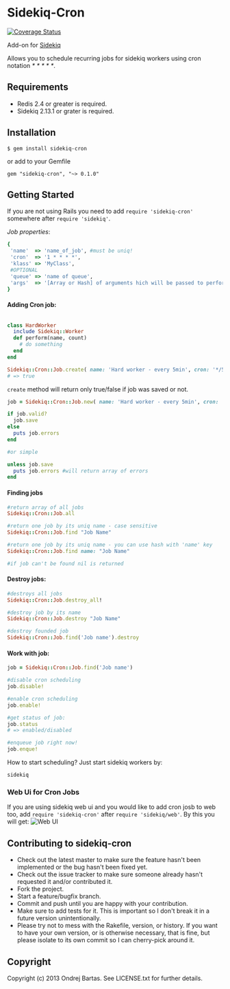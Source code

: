 Sidekiq-Cron
============

[![Coverage Status](https://coveralls.io/repos/ondrejbartas/sidekiq-cron/badge.png?branch=master)](https://coveralls.io/r/ondrejbartas/sidekiq-cron?branch=master)

Add-on for [Sidekiq](http://sidekiq.org)

Allows you to schedule recurring jobs for sidekiq workers using cron notation _* * * * *_.

Requirements
-----------------

- Redis 2.4 or greater is required.
- Sidekiq 2.13.1 or grater is required.


Installation
------------

    $ gem install sidekiq-cron

or add to your Gemfile

    gem "sidekiq-cron", "~> 0.1.0"


Getting Started
-----------------


If you are not using Rails you need to add `require 'sidekiq-cron'` somewhere after `require 'sidekiq'`.

_Job properties_:

```ruby
{
 'name'  => 'name_of_job', #must be uniq!
 'cron'  => '1 * * * *',
 'klass' => 'MyClass',
 #OPTIONAL
 'queue' => 'name of queue',
 'args'  => '[Array or Hash] of arguments hich will be passed to perform method'
}
```

#### Adding Cron job:
```ruby

class HardWorker
  include Sidekiq::Worker
  def perform(name, count)
    # do something
  end
end

Sidekiq::Cron::Job.create( name: 'Hard worker - every 5min', cron: '*/5 * * * *', klass: 'HardWorker')
# => true
```

`create` method will return only true/false if job was saved or not.

```ruby
job = Sidekiq::Cron::Job.new( name: 'Hard worker - every 5min', cron: '*/5 * * * *', klass: 'HardWorker')

if job.valid?
  job.save
else
  puts job.errors
end

#or simple

unless job.save
  puts job.errors #will return array of errors
end
```

#### Finding jobs
```ruby
#return array of all jobs
Sidekiq::Cron::Job.all

#return one job by its uniq name - case sensitive
Sidekiq::Cron::Job.find "Job Name"

#return one job by its uniq name - you can use hash with 'name' key
Sidekiq::Cron::Job.find name: "Job Name"

#if job can't be found nil is returned
```

#### Destroy jobs:
```ruby
#destroys all jobs
Sidekiq::Cron::Job.destroy_all!

#destroy job by its name
Sidekiq::Cron::Job.destroy "Job Name"

#destroy founded job
Sidekiq::Cron::Job.find('Job name').destroy
```

#### Work with job:
```ruby
job = Sidekiq::Cron::Job.find('Job name')

#disable cron scheduling
job.disable!

#enable cron scheduling
job.enable!

#get status of job:
job.status
# => enabled/disabled

#enqueue job right now!
job.enque!
```

How to start scheduling?
Just start sidekiq workers by:

    sidekiq

### Web Ui for Cron Jobs

If you are using sidekiq web ui and you would like to add cron josb to web too,
add `require 'sidekiq-cron'` after `require 'sidekiq/web'`.
By this you will get:
![Web UI](https://github.com/ondrejbartas/sidekiq-cron/raw/master/examples/web-cron-ui.png)



## Contributing to sidekiq-cron


* Check out the latest master to make sure the feature hasn't been implemented or the bug hasn't been fixed yet.
* Check out the issue tracker to make sure someone already hasn't requested it and/or contributed it.
* Fork the project.
* Start a feature/bugfix branch.
* Commit and push until you are happy with your contribution.
* Make sure to add tests for it. This is important so I don't break it in a future version unintentionally.
* Please try not to mess with the Rakefile, version, or history. If you want to have your own version, or is otherwise necessary, that is fine, but please isolate to its own commit so I can cherry-pick around it.


## Copyright

Copyright (c) 2013 Ondrej Bartas. See LICENSE.txt for
further details.

